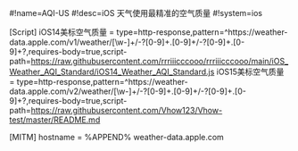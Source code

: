 #!name=AQI-US
#!desc=iOS 天气使用最精准的空气质量
#!system=ios

[Script]
iOS14美标空气质量 = type=http-response,pattern=^https:\/\/weather-data\.apple\.com\/v1\/weather\/[\w-]+\/-?[0-9]+\.[0-9]+\/-?[0-9]+\.[0-9]+\?,requires-body=true,script-path=https://raw.githubusercontent.com/rrriiicccooo/rrriiicccooo/main/iOS_Weather_AQI_Standard/iOS14_Weather_AQI_Standard.js
iOS15美标空气质量 = type=http-response,pattern=^https:\/\/weather-data\.apple\.com\/v2\/weather\/[\w-]+\/-?[0-9]+\.[0-9]+\/-?[0-9]+\.[0-9]+\?,requires-body=true,script-path=https://raw.githubusercontent.com/Vhow123/Vhow-test/master/README.md

[MITM]
hostname = %APPEND% weather-data.apple.com
#
